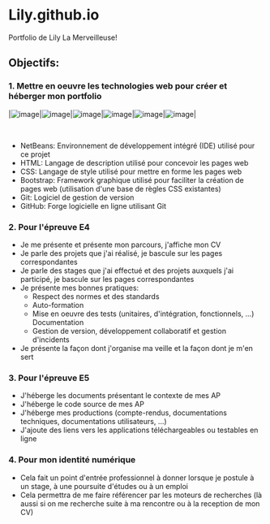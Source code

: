 # Lily.github.io
Portfolio de Lily La Merveilleuse!
## Objectifs:
### 1. Mettre en oeuvre les technologies web pour créer et héberger mon portfolio
|![image](https://github.com/LilyLaMerveilleuse/Lily.github.io/assets/154447041/4b0bf435-d784-4c11-a364-32116305bc87)|![image](https://github.com/LilyLaMerveilleuse/Lily.github.io/assets/154447041/2ed2bff6-a81d-4d68-89a7-1aa92b2822df)|![image](https://github.com/LilyLaMerveilleuse/Lily.github.io/assets/154447041/088f6f8a-c4ca-4bb4-b361-860688769cac)|![image](https://github.com/LilyLaMerveilleuse/Lily.github.io/assets/154447041/aa80f0a8-445e-4426-8832-35ef695ccc62)|![image](https://github.com/LilyLaMerveilleuse/Lily.github.io/assets/154447041/d33b210a-9361-4885-ab3e-1d180a67767a)|![image](https://github.com/LilyLaMerveilleuse/Lily.github.io/assets/154447041/717c7346-37fc-4f41-85d6-fa0d72ae107f)|




﻿

- NetBeans: Environnement de développement intégré (IDE) utilisé pour ce projet
- HTML: Langage de description utilisé pour concevoir les pages web
- CSS: Langage de style utilisé pour mettre en forme les pages web
- Bootstrap: Framework graphique utilisé pour faciliter la création de pages web (utilisation d'une base de règles CSS existantes)
- Git: Logiciel de gestion de version
- GitHub: Forge logicielle en ligne utilisant Git
### 2. Pour l'épreuve E4
- Je me présente et présente mon parcours, j'affiche mon CV
- Je parle des projets que j'ai réalisé, je bascule sur les pages correspondantes
- Je parle des stages que j'ai effectué et des projets auxquels j'ai participé, je bascule sur les pages correspondantes
- Je présente mes bonnes pratiques:
  - Respect des normes et des standards
  - Auto-formation
  - Mise en oeuvre des tests (unitaires, d'intégration, fonctionnels, ...) Documentation
  - Gestion de version, développement collaboratif et gestion d'incidents
- Je présente la façon dont j'organise ma veille et la façon dont je m'en sert
### 3. Pour l'épreuve E5
- J'héberge les documents présentant le contexte de mes AP
- J'héberge le code source de mes AP
- J'héberge mes productions (compte-rendus, documentations techniques, documentations utilisateurs, ...)
- J'ajoute des liens vers les applications téléchargeables ou testables en ligne
### 4. Pour mon identité numérique
- Cela fait un point d'entrée professionnel à donner lorsque je postule à un stage, à une poursuite d'études ou à un emploi
- Cela permettra de me faire référencer par les moteurs de recherches (là aussi si on me recherche suite à ma rencontre ou à la reception de mon CV)
